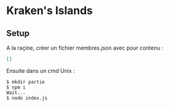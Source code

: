 # Kraken's Islands

## Setup

A la raçine, créer un fichier membres.json avec pour contenu :
```json
[]
```

Ensuite dans un cmd Unix : 

```shell
$ mkdir partie
$ npm i 
Wait...
$ node index.js
```